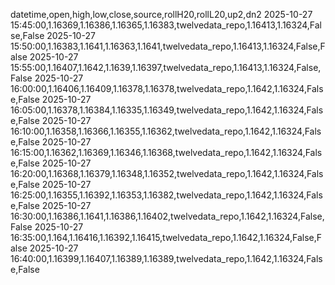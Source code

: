 datetime,open,high,low,close,source,rollH20,rollL20,up2,dn2
2025-10-27 15:45:00,1.16369,1.16386,1.16365,1.16383,twelvedata_repo,1.16413,1.16324,False,False
2025-10-27 15:50:00,1.16383,1.1641,1.16363,1.1641,twelvedata_repo,1.16413,1.16324,False,False
2025-10-27 15:55:00,1.16407,1.1642,1.1639,1.16397,twelvedata_repo,1.16413,1.16324,False,False
2025-10-27 16:00:00,1.16406,1.16409,1.16378,1.16378,twelvedata_repo,1.1642,1.16324,False,False
2025-10-27 16:05:00,1.16378,1.16384,1.16335,1.16349,twelvedata_repo,1.1642,1.16324,False,False
2025-10-27 16:10:00,1.16358,1.16366,1.16355,1.16362,twelvedata_repo,1.1642,1.16324,False,False
2025-10-27 16:15:00,1.16362,1.16369,1.16346,1.16368,twelvedata_repo,1.1642,1.16324,False,False
2025-10-27 16:20:00,1.16368,1.16379,1.16348,1.16352,twelvedata_repo,1.1642,1.16324,False,False
2025-10-27 16:25:00,1.16355,1.16392,1.16353,1.16382,twelvedata_repo,1.1642,1.16324,False,False
2025-10-27 16:30:00,1.16386,1.1641,1.16386,1.16402,twelvedata_repo,1.1642,1.16324,False,False
2025-10-27 16:35:00,1.164,1.16416,1.16392,1.16415,twelvedata_repo,1.1642,1.16324,False,False
2025-10-27 16:40:00,1.16399,1.16407,1.16389,1.16389,twelvedata_repo,1.1642,1.16324,False,False
